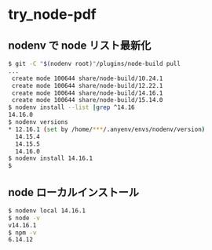 # try_node-pdf

## nodenv で node リスト最新化

```bash
$ git -C "$(nodenv root)"/plugins/node-build pull
...
 create mode 100644 share/node-build/10.24.1
 create mode 100644 share/node-build/12.22.1
 create mode 100644 share/node-build/14.16.1
 create mode 100644 share/node-build/15.14.0
$ nodenv install --list |grep ^14.16
14.16.0
$ nodenv versions
* 12.16.1 (set by /home/***/.anyenv/envs/nodenv/version)
  14.15.4
  14.15.5
  14.16.0
$ nodenv install 14.16.1
$
```

## node ローカルインストール

```bash
$ nodenv local 14.16.1
$ node -v
v14.16.1
$ npm -v
6.14.12
```
